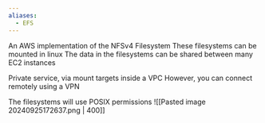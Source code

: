 ```yaml
---
aliases:
  - EFS
---
```

An AWS implementation of the NFSv4 Filesystem
These filesystems can be mounted in linux
	The data in the filesystems can be shared between many EC2 instances

Private service, via mount targets inside a VPC
	However, you can connect remotely using a VPN

The filesystems will use POSIX permissions
![[Pasted image 20240925172637.png | 400]]
